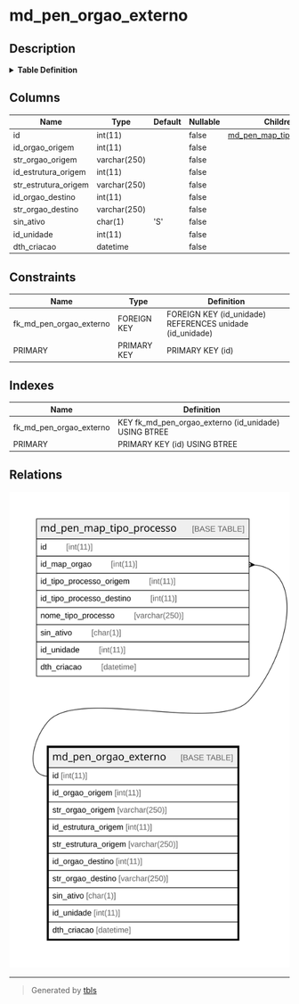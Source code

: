 # md_pen_orgao_externo

## Description

<details>
<summary><strong>Table Definition</strong></summary>

```sql
CREATE TABLE `md_pen_orgao_externo` (
  `id` int(11) NOT NULL,
  `id_orgao_origem` int(11) NOT NULL,
  `str_orgao_origem` varchar(250) NOT NULL,
  `id_estrutura_origem` int(11) NOT NULL,
  `str_estrutura_origem` varchar(250) NOT NULL,
  `id_orgao_destino` int(11) NOT NULL,
  `str_orgao_destino` varchar(250) NOT NULL,
  `sin_ativo` char(1) NOT NULL DEFAULT 'S',
  `id_unidade` int(11) NOT NULL,
  `dth_criacao` datetime NOT NULL,
  PRIMARY KEY (`id`),
  KEY `fk_md_pen_orgao_externo` (`id_unidade`),
  CONSTRAINT `fk_md_pen_orgao_externo` FOREIGN KEY (`id_unidade`) REFERENCES `unidade` (`id_unidade`)
) ENGINE=InnoDB DEFAULT CHARSET=latin1 COLLATE=latin1_swedish_ci
```

</details>

## Columns

| Name | Type | Default | Nullable | Children | Parents | Comment |
| ---- | ---- | ------- | -------- | -------- | ------- | ------- |
| id | int(11) |  | false | [md_pen_map_tipo_processo](md_pen_map_tipo_processo.md) |  |  |
| id_orgao_origem | int(11) |  | false |  |  |  |
| str_orgao_origem | varchar(250) |  | false |  |  |  |
| id_estrutura_origem | int(11) |  | false |  |  |  |
| str_estrutura_origem | varchar(250) |  | false |  |  |  |
| id_orgao_destino | int(11) |  | false |  |  |  |
| str_orgao_destino | varchar(250) |  | false |  |  |  |
| sin_ativo | char(1) | 'S' | false |  |  |  |
| id_unidade | int(11) |  | false |  |  |  |
| dth_criacao | datetime |  | false |  |  |  |

## Constraints

| Name | Type | Definition |
| ---- | ---- | ---------- |
| fk_md_pen_orgao_externo | FOREIGN KEY | FOREIGN KEY (id_unidade) REFERENCES unidade (id_unidade) |
| PRIMARY | PRIMARY KEY | PRIMARY KEY (id) |

## Indexes

| Name | Definition |
| ---- | ---------- |
| fk_md_pen_orgao_externo | KEY fk_md_pen_orgao_externo (id_unidade) USING BTREE |
| PRIMARY | PRIMARY KEY (id) USING BTREE |

## Relations

![er](md_pen_orgao_externo.svg)

---

> Generated by [tbls](https://github.com/k1LoW/tbls)
